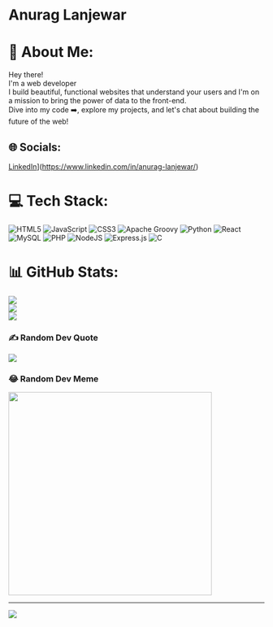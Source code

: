 # Anurag Lanjewar 
# 💫 About Me:
Hey there! <br>I'm a web developer<br>I build beautiful, functional websites that understand your users and I'm on a mission to bring the power of data to the front-end.<br>Dive into my code ➡️, explore my projects, and let's chat about building the future of the web!


## 🌐 Socials:
[LinkedIn](https://www.linkedin.com/in/anurag-lanjewar/)](https://www.linkedin.com/in/anurag-lanjewar/) 

# 💻 Tech Stack:
![HTML5](https://img.shields.io/badge/html5-%23E34F26.svg?style=flat&logo=html5&logoColor=white) ![JavaScript](https://img.shields.io/badge/javascript-%23323330.svg?style=flat&logo=javascript&logoColor=%23F7DF1E) ![CSS3](https://img.shields.io/badge/css3-%231572B6.svg?style=flat&logo=css3&logoColor=white) ![Apache Groovy](https://img.shields.io/badge/Apache%20Groovy-4298B8.svg?style=flat&logo=Apache+Groovy&logoColor=white) ![Python](https://img.shields.io/badge/python-3670A0?style=flat&logo=python&logoColor=ffdd54) ![React](https://img.shields.io/badge/react-%2320232a.svg?style=flat&logo=react&logoColor=%2361DAFB) ![MySQL](https://img.shields.io/badge/mysql-%2300000f.svg?style=flat&logo=mysql&logoColor=white) ![PHP](https://img.shields.io/badge/php-%23777BB4.svg?style=flat&logo=php&logoColor=white) ![NodeJS](https://img.shields.io/badge/node.js-6DA55F?style=flat&logo=node.js&logoColor=white) ![Express.js](https://img.shields.io/badge/express.js-%23404d59.svg?style=flat&logo=express&logoColor=%2361DAFB) ![C](https://img.shields.io/badge/c-%2300599C.svg?style=flat&logo=c&logoColor=white)
# 📊 GitHub Stats:
![](https://github-readme-stats.vercel.app/api?username=anulanjewar0504&theme=dark&hide_border=true&include_all_commits=false&count_private=true)<br/>
![](https://github-readme-streak-stats.herokuapp.com/?user=anulanjewar0504&theme=dark&hide_border=true)<br/>
![](https://github-readme-stats.vercel.app/api/top-langs/?username=anulanjewar0504&theme=dark&hide_border=true&include_all_commits=false&count_private=true&layout=compact)

### ✍️ Random Dev Quote
![](https://quotes-github-readme.vercel.app/api?type=horizontal&theme=radical)

### 😂 Random Dev Meme
<img src='https://randommeme-five.vercel.app/' style="height: 400px;"/>

---
[![](https://visitcount.itsvg.in/api?id=anulanjewar0504&icon=0&color=5)](https://visitcount.itsvg.in)

<!-- Proudly created with GPRM ( https://gprm.itsvg.in ) -->
